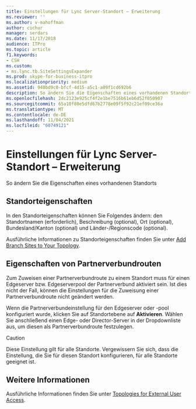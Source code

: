 ```yaml
---
title: Einstellungen für Lync Server-Standort – Erweiterung
ms.reviewer: ''
ms.author: v-mahoffman
author: cichur
manager: serdars
ms.date: 11/17/2018
audience: ITPro
ms.topic: article
f1.keywords:
- CSH
ms.custom:
- ms.lync.tb.SiteSettingsExpander
ms.prod: skype-for-business-itpro
ms.localizationpriority: medium
ms.assetid: 940bd9c0-bfcf-4d15-a5c1-a09f1cd692b6
description: So ändern Sie die Eigenschaften eines vorhandenen Standorts
ms.openlocfilehash: 2dc2123e925cf4f2e1be7516b61eb6d52f050907
ms.sourcegitcommit: 65a10f80e5dfd67b2778e09f5f92c21ef09ce36a
ms.translationtype: MT
ms.contentlocale: de-DE
ms.lasthandoff: 11/04/2021
ms.locfileid: "60749121"
---
```

# <a name="lync-server-site-settings-expander"></a>Einstellungen für Lync Server-Standort – Erweiterung

So ändern Sie die Eigenschaften eines vorhandenen Standorts



## <a name="site-properties"></a>Standorteigenschaften

In den Standorteigenschaften können Sie Folgendes ändern: den Standortnamen (erforderlich), Beschreibung (optional), Ort (optional), Bundesland/Kanton (optional) und Länder-/Regionscode (optional).

Ausführliche Informationen zu Standorteigenschaften finden Sie unter [Add Branch Sites to Your Topology](/previous-versions/office/lync-server-2013/lync-server-2013-add-branch-sites-to-your-topology).

## <a name="federation-route-properties"></a>Eigenschaften von Partnerverbundrouten

Zum Zuweisen einer Partnerverbundroute zu einem Standort muss für einen Edgeserver bzw. Edgeserverpool der Partnerverbund aktiviert sein. Ist dies nicht der Fall, können die Einstellungen für die Zuweisung einer Partnerverbundroute nicht geändert werden.

Wenn die Partnerverbundeinstellung für den Edgeserver oder -pool konfiguriert wurde, klicken Sie auf Standortebene auf **Aktivieren**. Wählen Sie anschließend einen Edge- oder Director-Server in der Dropdownliste aus, um diesen als Partnerverbundroute festzulegen.

> [!CAUTION]
> Diese Einstellung gilt für alle Standorte. Vergewissern Sie sich, dass die Einstellung, die Sie für diesen Standort konfigurieren, für alle Standorte geeignet ist.

## <a name="see-also"></a>Weitere Informationen

Ausführliche Informationen finden Sie unter [Topologies for External User Access](/previous-versions/office/lync-server-2013/lync-server-2013-scenarios-for-external-user-access).